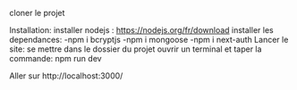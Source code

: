 cloner le projet

Installation:
installer nodejs : https://nodejs.org/fr/download
installer les dependances:
-npm i bcryptjs
-npm i mongoose
-npm i next-auth
Lancer le site:
se mettre dans le dossier du projet
ouvrir un terminal et taper la commande:
npm run dev

Aller sur http://localhost:3000/
